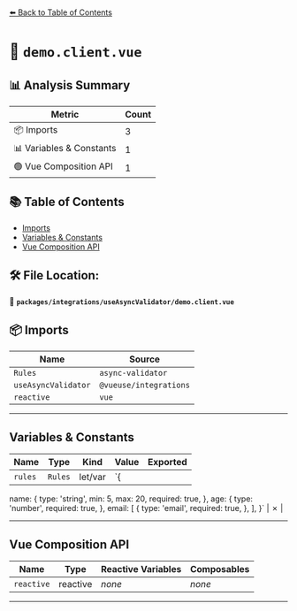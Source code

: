 [⬅️ Back to Table of Contents](../../../index.md)

# 📄 `demo.client.vue`

## 📊 Analysis Summary

| Metric | Count |
|--------|-------|
| 📦 Imports | 3 |
| 📊 Variables & Constants | 1 |
| 🟢 Vue Composition API | 1 |

## 📚 Table of Contents

- [Imports](#imports)
- [Variables & Constants](#variables-constants)
- [Vue Composition API](#vue-composition-api)

## 🛠️ File Location:
📂 **`packages/integrations/useAsyncValidator/demo.client.vue`**

## 📦 Imports

| Name | Source |
|------|--------|
| `Rules` | `async-validator` |
| `useAsyncValidator` | `@vueuse/integrations` |
| `reactive` | `vue` |


---

## Variables & Constants

| Name | Type | Kind | Value | Exported |
|------|------|------|-------|----------|
| `rules` | `Rules` | let/var | `{
  name: {
    type: 'string',
    min: 5,
    max: 20,
    required: true,
  },
  age: {
    type: 'number',
    required: true,
  },
  email: [
    {
      type: 'email',
      required: true,
    },
  ],
}` | ✗ |


---

## Vue Composition API

| Name | Type | Reactive Variables | Composables |
|------|------|-------------------|-------------|
| `reactive` | reactive | *none* | *none* |


---